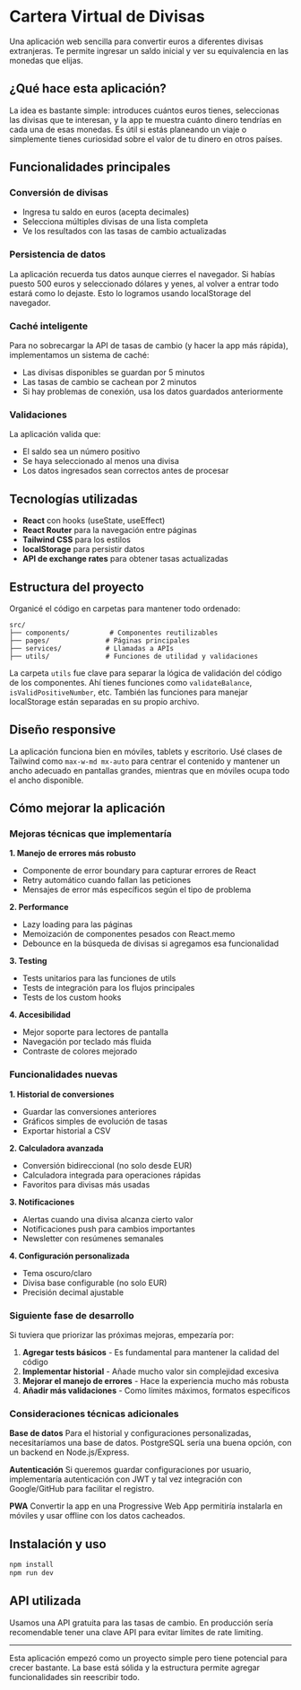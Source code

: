 # Cartera Virtual de Divisas

Una aplicación web sencilla para convertir euros a diferentes divisas extranjeras. Te permite ingresar un saldo inicial y ver su equivalencia en las monedas que elijas.

## ¿Qué hace esta aplicación?

La idea es bastante simple: introduces cuántos euros tienes, seleccionas las divisas que te interesan, y la app te muestra cuánto dinero tendrías en cada una de esas monedas. Es útil si estás planeando un viaje o simplemente tienes curiosidad sobre el valor de tu dinero en otros países.

## Funcionalidades principales

### Conversión de divisas
- Ingresa tu saldo en euros (acepta decimales)
- Selecciona múltiples divisas de una lista completa
- Ve los resultados con las tasas de cambio actualizadas

### Persistencia de datos
La aplicación recuerda tus datos aunque cierres el navegador. Si habías puesto 500 euros y seleccionado dólares y yenes, al volver a entrar todo estará como lo dejaste. Esto lo logramos usando localStorage del navegador.

### Caché inteligente
Para no sobrecargar la API de tasas de cambio (y hacer la app más rápida), implementamos un sistema de caché:
- Las divisas disponibles se guardan por 5 minutos
- Las tasas de cambio se cachean por 2 minutos
- Si hay problemas de conexión, usa los datos guardados anteriormente

### Validaciones
La aplicación valida que:
- El saldo sea un número positivo
- Se haya seleccionado al menos una divisa
- Los datos ingresados sean correctos antes de procesar

## Tecnologías utilizadas

- **React** con hooks (useState, useEffect)
- **React Router** para la navegación entre páginas
- **Tailwind CSS** para los estilos
- **localStorage** para persistir datos
- **API de exchange rates** para obtener tasas actualizadas

## Estructura del proyecto

Organicé el código en carpetas para mantener todo ordenado:

```
src/
├── components/          # Componentes reutilizables
├── pages/              # Páginas principales
├── services/           # Llamadas a APIs
├── utils/              # Funciones de utilidad y validaciones
```

La carpeta `utils` fue clave para separar la lógica de validación del código de los componentes. Ahí tienes funciones como `validateBalance`, `isValidPositiveNumber`, etc. También las funciones para manejar localStorage están separadas en su propio archivo.

## Diseño responsive

La aplicación funciona bien en móviles, tablets y escritorio. Usé clases de Tailwind como `max-w-md mx-auto` para centrar el contenido y mantener un ancho adecuado en pantallas grandes, mientras que en móviles ocupa todo el ancho disponible.

## Cómo mejorar la aplicación

### Mejoras técnicas que implementaría

**1. Manejo de errores más robusto**
- Componente de error boundary para capturar errores de React
- Retry automático cuando fallan las peticiones
- Mensajes de error más específicos según el tipo de problema

**2. Performance**
- Lazy loading para las páginas
- Memoización de componentes pesados con React.memo
- Debounce en la búsqueda de divisas si agregamos esa funcionalidad

**3. Testing**
- Tests unitarios para las funciones de utils
- Tests de integración para los flujos principales
- Tests de los custom hooks

**4. Accesibilidad**
- Mejor soporte para lectores de pantalla
- Navegación por teclado más fluida
- Contraste de colores mejorado

### Funcionalidades nuevas

**1. Historial de conversiones**
- Guardar las conversiones anteriores
- Gráficos simples de evolución de tasas
- Exportar historial a CSV

**2. Calculadora avanzada**
- Conversión bidireccional (no solo desde EUR)
- Calculadora integrada para operaciones rápidas
- Favoritos para divisas más usadas

**3. Notificaciones**
- Alertas cuando una divisa alcanza cierto valor
- Notificaciones push para cambios importantes
- Newsletter con resúmenes semanales

**4. Configuración personalizada**
- Tema oscuro/claro
- Divisa base configurable (no solo EUR)
- Precisión decimal ajustable

### Siguiente fase de desarrollo

Si tuviera que priorizar las próximas mejoras, empezaría por:

1. **Agregar tests básicos** - Es fundamental para mantener la calidad del código
2. **Implementar historial** - Añade mucho valor sin complejidad excesiva  
3. **Mejorar el manejo de errores** - Hace la experiencia mucho más robusta
4. **Añadir más validaciones** - Como límites máximos, formatos específicos

### Consideraciones técnicas adicionales

**Base de datos**
Para el historial y configuraciones personalizadas, necesitaríamos una base de datos. PostgreSQL sería una buena opción, con un backend en Node.js/Express.

**Autenticación**
Si queremos guardar configuraciones por usuario, implementaría autenticación con JWT y tal vez integración con Google/GitHub para facilitar el registro.

**PWA**
Convertir la app en una Progressive Web App permitiría instalarla en móviles y usar offline con los datos cacheados.

## Instalación y uso

```bash
npm install
npm run dev
```

## API utilizada

Usamos una API gratuita para las tasas de cambio. En producción sería recomendable tener una clave API para evitar límites de rate limiting.

---

Esta aplicación empezó como un proyecto simple pero tiene potencial para crecer bastante. La base está sólida y la estructura permite agregar funcionalidades sin reescribir todo.